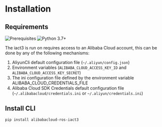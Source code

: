 # Installation



## Requirements
![Prerequisites](https://img.shields.io/badge/Prerequisites-pip-blue.svg)
 ![Python 3.7+](https://img.shields.io/badge/Python-3.7+-blue.svg)

The iact3 is run on requires access to an Alibaba Cloud account, this can be done by any of the following mechanisms:
1. AliyunCli default configuration file (`~/.aliyun/config.json`)
2. Environment variables (`ALIBABA_CLOUD_ACCESS_KEY_ID` and `ALIBABA_CLOUD_ACCESS_KEY_SECRET`)
3. The ini configuration file defined by the environment variable ALIBABA_CLOUD_CREDENTIALS_FILE
4. Alibaba Cloud SDK Credentials default configuration file (`~/.alibabacloud/credentials.ini` or `~/.aliyun/credentials.ini`)

## Install CLI
`pip install alibabacloud-ros-iact3`